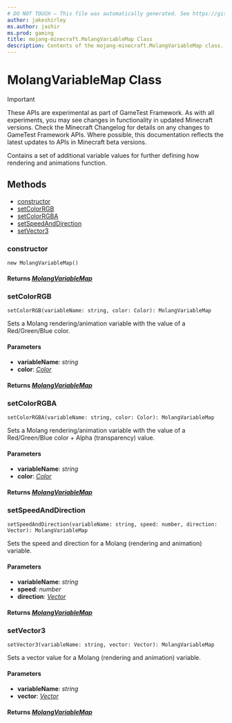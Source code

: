 ```yaml
---
# DO NOT TOUCH — This file was automatically generated. See https://github.com/Mojang/MinecraftScriptingApiDocsGenerator to modify descriptions, examples, etc.
author: jakeshirley
ms.author: jashir
ms.prod: gaming
title: mojang-minecraft.MolangVariableMap Class
description: Contents of the mojang-minecraft.MolangVariableMap class.
---
```

# MolangVariableMap Class
>[!IMPORTANT]
>These APIs are experimental as part of GameTest Framework. As with all experiments, you may see changes in functionality in updated Minecraft versions. Check the Minecraft Changelog for details on any changes to GameTest Framework APIs. Where possible, this documentation reflects the latest updates to APIs in Minecraft beta versions.

Contains a set of additional variable values for further defining how rendering and animations function.

## Methods
- [constructor](#constructor)
- [setColorRGB](#setcolorrgb)
- [setColorRGBA](#setcolorrgba)
- [setSpeedAndDirection](#setspeedanddirection)
- [setVector3](#setvector3)
  
### **constructor**
`
new MolangVariableMap()
`


#### **Returns** [*MolangVariableMap*](MolangVariableMap.md)
### **setColorRGB**
`
setColorRGB(variableName: string, color: Color): MolangVariableMap
`

Sets a Molang rendering/animation variable with the value of a Red/Green/Blue color.
#### **Parameters**
- **variableName**: *string*
- **color**: [*Color*](Color.md)

#### **Returns** [*MolangVariableMap*](MolangVariableMap.md)
### **setColorRGBA**
`
setColorRGBA(variableName: string, color: Color): MolangVariableMap
`

Sets a Molang rendering/animation variable with the value of a Red/Green/Blue color + Alpha (transparency) value.
#### **Parameters**
- **variableName**: *string*
- **color**: [*Color*](Color.md)

#### **Returns** [*MolangVariableMap*](MolangVariableMap.md)
### **setSpeedAndDirection**
`
setSpeedAndDirection(variableName: string, speed: number, direction: Vector): MolangVariableMap
`

Sets the speed and direction for a Molang (rendering and animation) variable.
#### **Parameters**
- **variableName**: *string*
- **speed**: *number*
- **direction**: [*Vector*](Vector.md)

#### **Returns** [*MolangVariableMap*](MolangVariableMap.md)
### **setVector3**
`
setVector3(variableName: string, vector: Vector): MolangVariableMap
`

Sets a vector value for a Molang (rendering and animation) variable.
#### **Parameters**
- **variableName**: *string*
- **vector**: [*Vector*](Vector.md)

#### **Returns** [*MolangVariableMap*](MolangVariableMap.md)
